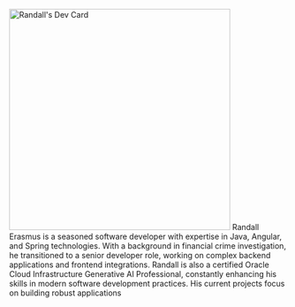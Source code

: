 <a href="https://app.daily.dev/randallerasmus"><img src="https://api.daily.dev/devcards/52f7b65ceafd4b1babc037e624a22964.png?r=p5r" width="400" alt="Randall's Dev Card"/></a>
Randall Erasmus is a seasoned software developer with expertise in Java, Angular, and Spring technologies. With a background in financial crime investigation, he transitioned to a senior developer role, working on complex backend applications and frontend integrations. Randall is also a certified Oracle Cloud Infrastructure Generative AI Professional, constantly enhancing his skills in modern software development practices. His current projects focus on building robust applications
